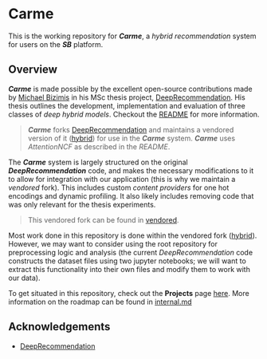 
# Carme
This is the working repository for ***Carme***, a *hybrid recommendation* system for users on the ***SB*** platform. 

## Overview
***Carme*** is made possible by the excellent open-source contributions made by [Michael Bizimis](https://github.com/michaelbzms) in his MSc thesis project, [DeepRecommendation](https://github.com/michaelbzms/DeepRecommendation). His thesis outlines the development, implementation and evaluation of three classes of *deep hybrid models*. Checkout the [README](https://github.com/michaelbzms/DeepRecommendation/tree/master/README.md) for more information.


> ***Carme*** forks [DeepRecommendation](https://github.com/michaelbzms/DeepRecommendation) and maintains a vendored version of it ([hybrid](https://github.com/phasewalk1/hybrid)) for use in the ***Carme*** system.
> ***Carme*** uses *AttentionNCF* as described in the *README*.


The ***Carme*** system is largely structured on the original ***DeepRecommendation*** code, and makes the necessary modifications to it to allow for integration with our application (this is why we maintain a *vendored* fork). This includes custom *content providers* for one hot encodings and dynamic profiling. It also likely includes removing code that was only relevant for the thesis experiments.

> This vendored fork can be found in [vendored](https://github.com/phasewalk1/hybrid).

Most work done in this repository is done within the vendored fork ([hybrid](https://github.com/phasewalk1/hybrid)). However, we may want to consider using the root repository for preprocessing logic and analysis (the current *DeepRecommendation* code constructs the dataset files using two jupyter notebooks; we will want to extract this functionality into their own files and modify them to work with our data).

To get situated in this repository, check out the **Projects** page [here](https://github.com/users/phasewalk1/projects/3). More information
on the roadmap can be found in [internal.md](https://github.com/phasewalk1/carme/tree/master/doc/internal.md)

## Acknowledgements

 - [DeepRecommendation](https://github.com/michaelbzms/DeepRecommendation)
